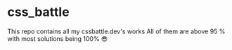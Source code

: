 # css_battle
This repo contains all my cssbattle.dev's works
All of them are above 95 % with most solutions being 100% 😎
